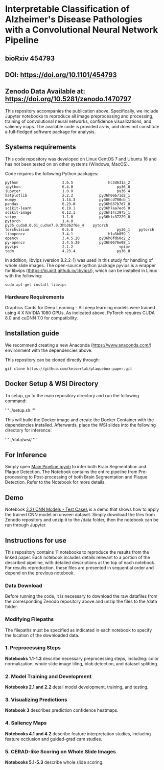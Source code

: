 # Interpretable Classification of Alzheimer's Disease Pathologies with a Convolutional Neural Network Pipeline
## bioRxiv 454793
## DOI: https://doi.org/10.1101/454793
## Zenodo Data Available at: https://doi.org/10.5281/zenodo.1470797
This repository accompanies the publication above. Specifically, we include Jupyter notebooks to reproduce all image preprocessing and processing, training of convolutional neural networks, confidence visualizations, and saliency maps. The available code is provided as-is, and does not constitute a full-fledged software package for analysis.

## Systems requirements

This code repository was developed on Linux CentOS 7 and Ubuntu 18 and has not been tested on on other systems (Windows, MacOS).

Code requires the following Python packages:
```
python                    3.6.5                hc3d631a_2  
ipython                   6.4.0                    py36_0  
jupyter                   1.0.0                    py36_4  
matplotlib                2.2.2            py36h0e671d2_1  
numpy                     1.14.3           py36hcd700cb_1  
pandas                    0.23.0           py36h637b7d7_0  
scikit-learn              0.19.1           py36h7aa7ec6_0     
scikit-image              0.13.1           py36h14c3975_1    
scipy                     1.1.0            py36hfc37229_0  
pytorch                   1.4.0            py35_cuda8.0.61_cudnn7.0.3hb362f6e_4    pytorch
torchvision               0.5.0                    py36_1    pytorch   
libopencv                 3.4.1                h1a3b859_1   
opencv                    3.4.5.20         py36h6fd60c2_2  
py-opencv                 3.4.5.20         py36h0676e08_1  
pyvips                    2.1.2                     <pip>
tqdm                      4.23.4                   py36_0
```

In addition, libvips (version 8.2.2-1) was used in this study for handling of whole slide images. The open-source python package pyvips is a wrapper for libvips ((https://jcupitt.github.io/libvips/), which can be installed in Linux with the following:

```
sudo apt-get install libvips
```

### Hardware Requirements

Graphics Cards for Deep Learning - All deep learning models were trained using 4 X NVIDIA 1080 GPUs. As indicated above, PyTorch requires CUDA 8.0 and cuDNN 7.0 for compatibility.

## Installation guide

We recommend creating a new Anaconda (https://www.anaconda.com/) environment with the dependencies above.

This repository can be cloned directly through:

```
git clone https://github.com/keiserlab/plaquebox-paper.git
```

## Docker Setup & WSI Directory

To setup, go to the main repository directory and run the following command:

'''
./setup.sh
'''

This will build the Docker image and create the Docker Container with the dependencies installed. Afterwards, place the WSI slides into the following directory for inference:

'''
./data/wsi/
'''

## For Inference

Simply open [Main Pipeline.ipynb](https://github.com/henrrydegee/plaquebox-paper/blob/update_test/Main%20Pipeline.ipynb) to infer both Brain Segmentation and Plaque Detection. 
The Notebook contains the entire pipeline from Pre-processing to Post-processing of both Brain Segmentation and Plaque Detection. Refer to the Notebook for more details.

## Demo

Notebook [2.2) CNN Models - Test Cases](https://github.com/keiserlab/plaquebox-paper/blob/master/2.2%29%20CNN%20Models%20-%20Test%20Cases.ipynb) is a demo that shows how to apply the trained CNN model on unseen dataset. Simply download the tiles from Zenodo repository and unzip it to the /data folder, then the notebook can be run through Jupyter.

## Instructions for use

This repository contains 11 notebooks to reproduce the results from the linked paper. Each notebook includes details relevant to a portion of the described pipeline, with detailed descriptions at the top of each notebook. For results reproduction, these files are presented in sequential order and depend on the previous notebook.

### Data Download

Before running the code, it is necessary to download the raw datafiles from the corresponding Zenodo repository above and unzip the files to the /data folder.

### Modifying Filepaths

The filepaths must be specified as indicated in each notebook to specify the location of the downloaded data.


### 1. Preprocessing Steps

**Notebooks 1.1-1.3** describe necessary preprocessing steps, including: color normalization, whole slide image tiling, blob detection, and dataset splitting.

### 2. Model Training and Development

**Notebooks 2.1 and 2.2** detail model development, training, and testing.

### 3. Visualizing Predictions

**Notebook 3** describes prediction confidence heatmaps.

### 4. Saliency Maps

**Notebooks 4.1 and 4.2** describe feature interpretation studies, including feature occlusion and guided-grad cam studies.

### 5. CERAD-like Scoring on Whole Slide Images
**Notebooks 5.1-5.3** describe whole slide scoring.




